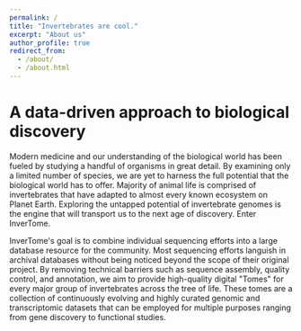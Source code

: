 ```yaml
---
permalink: /
title: "Invertebrates are cool."
excerpt: "About us"
author_profile: true
redirect_from: 
  - /about/
  - /about.html
---
```


A data-driven approach to biological discovery
======

Modern medicine and our understanding of the biological world has been fueled by studying a handful of organisms in great detail. By examining only a limited number of species, we are yet to harness the full potential that the biological world has to offer. Majority of animal life is comprised of invertebrates that have adapted to almost every known ecosystem on Planet Earth. Exploring the untapped potential of invertebrate genomes is the engine that will transport us to the next age of discovery. Enter InverTome.

InverTome's goal is to combine individual sequencing efforts into a large database resource for the community. Most sequencing efforts languish in archival databases without being noticed beyond the scope of their original project. By removing technical barriers such as sequence assembly, quality control, and annotation, we aim to provide high-quality digital "Tomes" for every major group of invertebrates across the tree of life. These tomes are a collection of continuously evolving and highly curated genomic and transcriptomic datasets that can be employed for multiple purposes ranging from gene discovery to functional studies.



